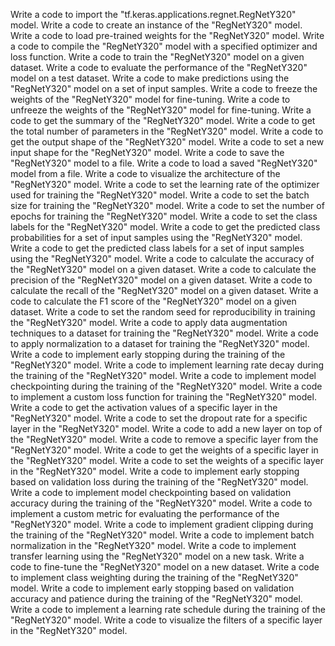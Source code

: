 Write a code to import the "tf.keras.applications.regnet.RegNetY320" model.
Write a code to create an instance of the "RegNetY320" model.
Write a code to load pre-trained weights for the "RegNetY320" model.
Write a code to compile the "RegNetY320" model with a specified optimizer and loss function.
Write a code to train the "RegNetY320" model on a given dataset.
Write a code to evaluate the performance of the "RegNetY320" model on a test dataset.
Write a code to make predictions using the "RegNetY320" model on a set of input samples.
Write a code to freeze the weights of the "RegNetY320" model for fine-tuning.
Write a code to unfreeze the weights of the "RegNetY320" model for fine-tuning.
Write a code to get the summary of the "RegNetY320" model.
Write a code to get the total number of parameters in the "RegNetY320" model.
Write a code to get the output shape of the "RegNetY320" model.
Write a code to set a new input shape for the "RegNetY320" model.
Write a code to save the "RegNetY320" model to a file.
Write a code to load a saved "RegNetY320" model from a file.
Write a code to visualize the architecture of the "RegNetY320" model.
Write a code to set the learning rate of the optimizer used for training the "RegNetY320" model.
Write a code to set the batch size for training the "RegNetY320" model.
Write a code to set the number of epochs for training the "RegNetY320" model.
Write a code to set the class labels for the "RegNetY320" model.
Write a code to get the predicted class probabilities for a set of input samples using the "RegNetY320" model.
Write a code to get the predicted class labels for a set of input samples using the "RegNetY320" model.
Write a code to calculate the accuracy of the "RegNetY320" model on a given dataset.
Write a code to calculate the precision of the "RegNetY320" model on a given dataset.
Write a code to calculate the recall of the "RegNetY320" model on a given dataset.
Write a code to calculate the F1 score of the "RegNetY320" model on a given dataset.
Write a code to set the random seed for reproducibility in training the "RegNetY320" model.
Write a code to apply data augmentation techniques to a dataset for training the "RegNetY320" model.
Write a code to apply normalization to a dataset for training the "RegNetY320" model.
Write a code to implement early stopping during the training of the "RegNetY320" model.
Write a code to implement learning rate decay during the training of the "RegNetY320" model.
Write a code to implement model checkpointing during the training of the "RegNetY320" model.
Write a code to implement a custom loss function for training the "RegNetY320" model.
Write a code to get the activation values of a specific layer in the "RegNetY320" model.
Write a code to set the dropout rate for a specific layer in the "RegNetY320" model.
Write a code to add a new layer on top of the "RegNetY320" model.
Write a code to remove a specific layer from the "RegNetY320" model.
Write a code to get the weights of a specific layer in the "RegNetY320" model.
Write a code to set the weights of a specific layer in the "RegNetY320" model.
Write a code to implement early stopping based on validation loss during the training of the "RegNetY320" model.
Write a code to implement model checkpointing based on validation accuracy during the training of the "RegNetY320" model.
Write a code to implement a custom metric for evaluating the performance of the "RegNetY320" model.
Write a code to implement gradient clipping during the training of the "RegNetY320" model.
Write a code to implement batch normalization in the "RegNetY320" model.
Write a code to implement transfer learning using the "RegNetY320" model on a new task.
Write a code to fine-tune the "RegNetY320" model on a new dataset.
Write a code to implement class weighting during the training of the "RegNetY320" model.
Write a code to implement early stopping based on validation accuracy and patience during the training of the "RegNetY320" model.
Write a code to implement a learning rate schedule during the training of the "RegNetY320" model.
Write a code to visualize the filters of a specific layer in the "RegNetY320" model.
